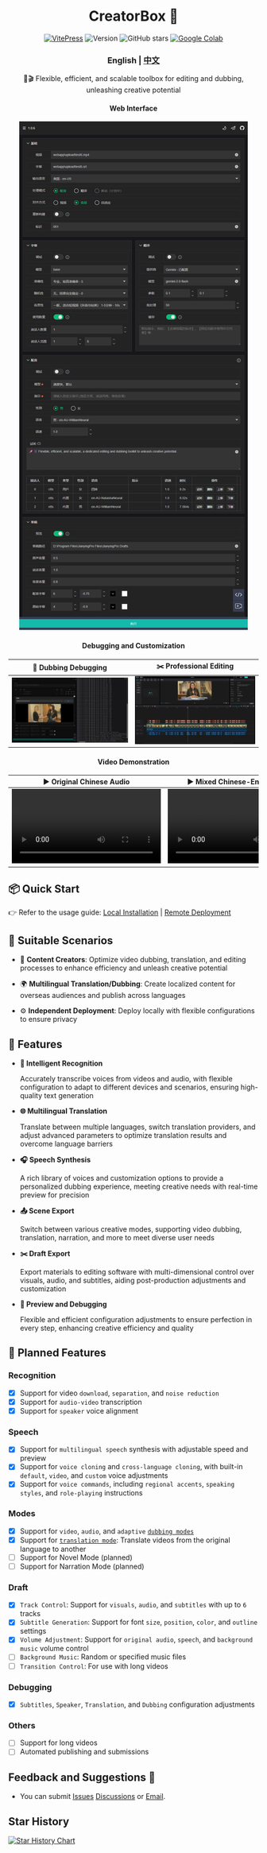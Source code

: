 <div align="center">
<h1 align="center">CreatorBox 💸</h1>

<!-- <p align="center">
  <a href="https://github.com/xiesx123/CreatorBox/stargazers">
    <img src="https://img.shields.io/badge/Stars-%E2%9D%A4-red?style=for-the-badge" alt="Stargazers">
  </a>
</p> -->
[![VitePress](https://img.shields.io/badge/Vitepress-doc-646CFF?logo=markdown&logoColor=white)](https://xiesx123.github.io/CreatorBox)
![Version](https://img.shields.io/github/tag/xiesx123/CreatorBox.svg?style=flat&label=Version)
![GitHub stars](https://img.shields.io/github/stars/xiesx123/CreatorBox)
[![Google Colab](https://img.shields.io/badge/Google_Colab-Launch-yellow?logo=googlecolab&)](https://colab.research.google.com/drive/1VFN9991PEg2mRWWwdKhAdAmQyut7Wfu5?usp=sharing)

<h3>English | <a href="README_ZH.md">中文</a></h3>

🚀🎬 Flexible, efficient, and scalable toolbox for editing and dubbing, unleashing creative potential

<h4>Web Interface</h4>

![](docs/images/main.png)

<h4>Debugging and Customization</h4>

<table>
    <thead>
        <tr>
            <th align="center"><g-emoji class="g-emoji" alias="arrow_forward">🔧</g-emoji> Dubbing Debugging</th>
            <th align="center"><g-emoji class="g-emoji" alias="arrow_forward">✂️</g-emoji> Professional Editing</th>
        </tr>
    </thead>
    <tbody>
        <tr>
            <td align="center">
                <a href="https://www.bilibili.com/video/BV1gyfNYsEdk/?t=56s">
                    <img src="docs/images/debug.jpg" alt="Click to watch the video">
                </a>
            </td>
            <td align="center">
                <a href="https://www.bilibili.com/video/BV1gyfNYsEdk/?t=56s">
                  <img src="docs/images/jianying.jpg" alt="Click to watch the video">
                </a>
            </td>
        </tr>
    </tbody>
</table>

<h4>Video Demonstration</h4>

<table>
    <thead>
        <tr>
            <th align="center"><g-emoji class="g-emoji" alias="arrow_forward">▶️ Original Chinese Audio</th>
            <th align="center"><g-emoji class="g-emoji" alias="arrow_forward">▶️ Mixed Chinese-English Audio</th>
        </tr>
    </thead>
    <tbody>
        <tr>
            <td align="center"><video
                    src="https://github.com/user-attachments/assets/5e6371f4-4b46-4e31-b5a3-01c1df844be3"></video></td>
            <td align="center"><video
                    src="https://github.com/user-attachments/assets/91608e30-6e73-4f7d-844b-f7504ee23da6"></video></td>
        </tr>
    </tbody>
</table>

</div>

## 📦 Quick Start

👉 Refer to the usage guide: [Local Installation](https://xiesx123.github.io/CreatorBox/deploy-local) | [Remote Deployment](https://xiesx123.github.io/CreatorBox/deploy-colab)


## 🎨 Suitable Scenarios

- 🎥 **Content Creators**: Optimize video dubbing, translation, and editing processes to enhance efficiency and unleash creative potential

- 🌍 **Multilingual Translation/Dubbing**: Create localized content for overseas audiences and publish across languages

- ⚙️ **Independent Deployment**: Deploy locally with flexible configurations to ensure privacy

## 🎯 Features

- **🎤 Intelligent Recognition**

  Accurately transcribe voices from videos and audio, with flexible configuration to adapt to different devices and scenarios, ensuring high-quality text generation

- **🌐 Multilingual Translation**

  Translate between multiple languages, switch translation providers, and adjust advanced parameters to optimize translation results and overcome language barriers

- **🎧 Speech Synthesis**

  A rich library of voices and customization options to provide a personalized dubbing experience, meeting creative needs with real-time preview for precision

- **📤 Scene Export**

  Switch between various creative modes, supporting video dubbing, translation, narration, and more to meet diverse user needs

- **✂️ Draft Export**

  Export materials to editing software with multi-dimensional control over visuals, audio, and subtitles, aiding post-production adjustments and customization

- **🔧 Preview and Debugging**

  Flexible and efficient configuration adjustments to ensure perfection in every step, enhancing creative efficiency and quality

## 📅 Planned Features

### Recognition

- [x] Support for video `download`, `separation`, and `noise reduction`
- [x] Support for `audio-video` transcription
- [x] Support for `speaker` voice alignment

### Speech

- [x] Support for `multilingual speech` synthesis with adjustable speed and preview
- [x] Support for `voice cloning` and `cross-language cloning`, with built-in `default`, `video`, and `custom` voice adjustments
- [x] Support for `voice commands`, including `regional accents`, `speaking styles`, and `role-playing` instructions

### Modes

- [x] Support for `video`, `audio`, and `adaptive` [`dubbing modes`](https://github.com/xiesx123/CreatorBox/discussions/2)
- [x] Support for [`translation mode`](https://github.com/xiesx123/CreatorBox/discussions/1): Translate videos from the original language to another
- [ ] Support for Novel Mode (planned)
- [ ] Support for Narration Mode (planned)

### Draft

- [x] `Track Control`: Support for `visuals`, `audio`, and `subtitles` with up to `6` tracks
- [x] `Subtitle Generation`: Support for font `size`, `position`, `color`, and `outline` settings
- [x] `Volume Adjustment`: Support for `original audio`, `speech`, and `background music` volume control
- [ ] `Background Music`: Random or specified music files
- [ ] `Transition Control`: For use with long videos

### Debugging

- [x] `Subtitles`, `Speaker`, `Translation`, and `Dubbing` configuration adjustments

### Others

- [ ] Support for long videos
- [ ] Automated publishing and submissions

## Feedback and Suggestions 📢

- You can submit [Issues](https://github.com/xiesx123/CreatorBox/issues) [Discussions](https://github.com/xiesx123/CreatorBox/discussions)
  or [Email](mailto:xiesx123@gmail.com?subject=CreatorBox%20Discussions&body=Hello,%20I%20would%20like%20to%20inquire%20about%20your%20project.%20Could%20you%20provide%20more%20details?).

## Star History

[![Star History Chart](https://api.star-history.com/svg?repos=xiesx123/CreatorBox&type=Date)](https://star-history.com/#xiesx123/CreatorBox&Date)